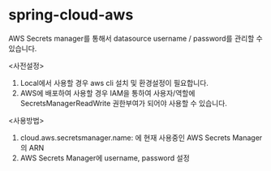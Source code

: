 # spring-cloud-aws

AWS Secrets manager를 통해서 datasource username / password를 관리할 수 있습니다.

<사전설정>
1. Local에서 사용할 경우 aws cli 설치 및 환경설정이 필요합니다.
2. AWS에 배포하여 사용할 경우 IAM을 통하여 사용자/역할에 SecretsManagerReadWrite 권한부여가 되어야 사용할 수 있습니다.

<사용방법>
1. cloud.aws.secretsmanager.name: 에 현재 사용중인 AWS Secrets Manager의 ARN
2. AWS Secrets Manager에 username, password 설정
